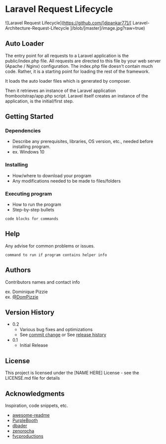 # Laravel Request Lifecycle
![Laravel Request Lifecycle](https://github.com/[dipankar77]/[
Laravel-Architecture-Request-Lifecycle ]/blob/[master]/image.jpg?raw=true)

## Auto Loader

The entry point for all requests to a Laravel application is the public/index.php file. All requests are directed to this file by your web server (Apache / Nginx) configuration. The index.php file doesn't contain much code. Rather, it is a starting point for loading the rest of the framework.

It loads the auto loader files which is generated by composer.

Then it retrieves an instance of the Laravel application frombootstrap/app.php script. Laravel itself creates an instance of the application, is the initial/first step.

## Getting Started

### Dependencies

* Describe any prerequisites, libraries, OS version, etc., needed before installing program.
* ex. Windows 10

### Installing

* How/where to download your program
* Any modifications needed to be made to files/folders

### Executing program

* How to run the program
* Step-by-step bullets
```
code blocks for commands
```

## Help

Any advise for common problems or issues.
```
command to run if program contains helper info
```

## Authors

Contributors names and contact info

ex. Dominique Pizzie  
ex. [@DomPizzie](https://twitter.com/dompizzie)

## Version History

* 0.2
    * Various bug fixes and optimizations
    * See [commit change]() or See [release history]()
* 0.1
    * Initial Release

## License

This project is licensed under the [NAME HERE] License - see the LICENSE.md file for details

## Acknowledgments

Inspiration, code snippets, etc.
* [awesome-readme](https://github.com/matiassingers/awesome-readme)
* [PurpleBooth](https://gist.github.com/PurpleBooth/109311bb0361f32d87a2)
* [dbader](https://github.com/dbader/readme-template)
* [zenorocha](https://gist.github.com/zenorocha/4526327)
* [fvcproductions](https://gist.github.com/fvcproductions/1bfc2d4aecb01a834b46)
